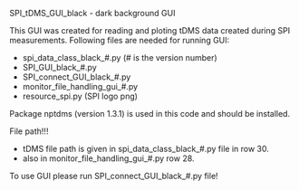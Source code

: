  SPI_tDMS_GUI_black - dark background GUI

This GUI was created for reading and ploting tDMS data created during SPI measurements.
Following files are needed for running GUI:
- spi_data_class_black_#.py (# is the version number)
- SPI_GUI_black_#.py
- SPI_connect_GUI_black_#.py
- monitor_file_handling_gui_#.py
- resource_spi.py (SPI logo png)


Package nptdms (version 1.3.1) is used in this code and should be installed.

File path!!!
- tDMS file path is given in spi_data_class_black_#.py file in row 30.
- also in monitor_file_handling_gui_#.py row 28.

To use GUI please run SPI_connect_GUI_black_#.py file!


